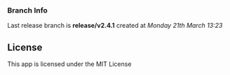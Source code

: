 ### Branch Info
Last release branch is **release/v2.4.1** created at *Monday 21th March 13:23*

## License
This app is licensed under the MIT License